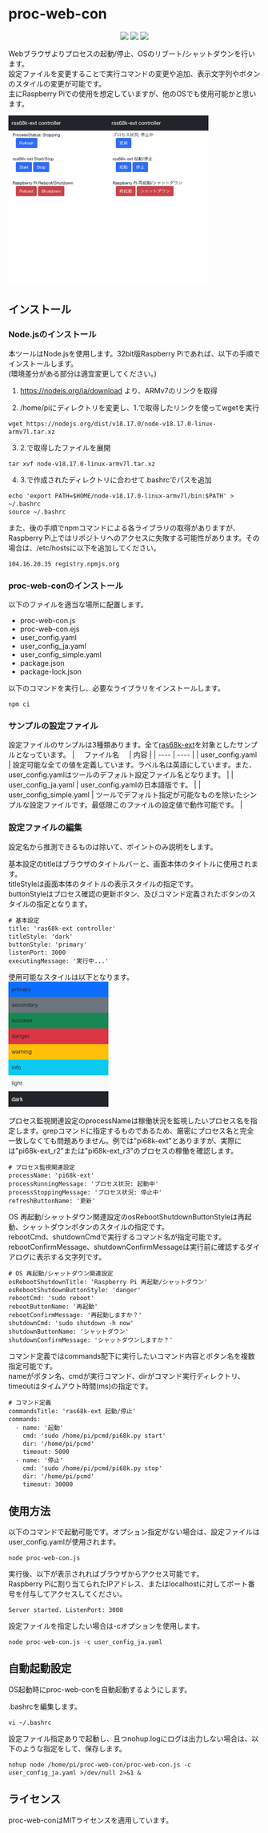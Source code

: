 # proc-web-con
<p align="center">
  <img src="https://img.shields.io/badge/JavaScript-yellow.svg?logo=JavaScript&logoColor=white">
  <img src="https://img.shields.io/badge/NodeJS-339933.svg?logo=Node.js&logoColor=white">
  <img src="https://img.shields.io/badge/license-MIT-blue.svg">
</p>

Webブラウザよりプロセスの起動/停止、OSのリブート/シャットダウンを行います。   
設定ファイルを変更することで実行コマンドの変更や追加、表示文字列やボタンのスタイルの変更が可能です。   
主にRaspberry Piでの使用を想定していますが、他のOSでも使用可能かと思います。   

[<kbd><img src="./images/procwebcon_en.png" width="200"></kbd>](./images/procwebcon_en.png)[<kbd><img src="./images/procwebcon_ja.png" width="200"></kbd>](./images/procwebcon_ja.png)

## インストール
### Node.jsのインストール
本ツールはNode.jsを使用します。32bit版Raspberry Piであれば、以下の手順でインストールします。   
(環境差分がある部分は適宜変更してください。)

1. https://nodejs.org/ja/download より、ARMv7のリンクを取得

2. /home/piにディレクトリを変更し、1.で取得したリンクを使ってwgetを実行
```
wget https://nodejs.org/dist/v18.17.0/node-v18.17.0-linux-armv7l.tar.xz
```
3. 2.で取得したファイルを展開
```
tar xvf node-v18.17.0-linux-armv7l.tar.xz
```
4. 3.で作成されたディレクトリに合わせて.bashrcでパスを追加
```
echo 'export PATH=$HOME/node-v18.17.0-linux-armv7l/bin:$PATH' > ~/.bashrc
source ~/.bashrc
```

また、後の手順でnpmコマンドによる各ライブラリの取得がありますが、Raspberry Pi上ではリポジトリへのアクセスに失敗する可能性があります。その場合は、/etc/hostsに以下を追加してください。
```
104.16.20.35 registry.npmjs.org
```

### proc-web-conのインストール
以下のファイルを適当な場所に配置します。

* proc-web-con.js
* proc-web-con.ejs
* user_config.yaml
* user_config_ja.yaml
* user_config_simple.yaml
* package.json
* package-lock.json

以下のコマンドを実行し、必要なライブラリをインストールします。
```
npm ci
```
### サンプルの設定ファイル
設定ファイルのサンプルは3種類あります。全て[ras68k-ext](http://opmregisters.web.fc2.com/ras68k/)を対象としたサンプルとなっています。
| &nbsp;&nbsp;&nbsp;&nbsp;ファイル名&nbsp;&nbsp;&nbsp;&nbsp; | 内容 |
| ---- | ---- |
|  user_config.yaml  | 設定可能な全ての値を定義しています。ラベル名は英語にしています。また、user_config.yamlはツールのデフォルト設定ファイル名となります。   |
|  user_config_ja.yaml  |  user_config.yamlの日本語版です。  |
|  user_config_simple.yaml  | ツールでデフォルト指定が可能なものを除いたシンプルな設定ファイルです。最低限このファイルの設定値で動作可能です。   |

### 設定ファイルの編集
設定名から推測できるものは除いて、ポイントのみ説明をします。   

基本設定のtitleはブラウザのタイトルバーと、画面本体のタイトルに使用されます。   
titleStyleは画面本体のタイトルの表示スタイルの指定です。   
buttonStyleはプロセス確認の更新ボタン、及びコマンド定義されたボタンのスタイルの指定となります。
```
# 基本設定
title: 'ras68k-ext controller'
titleStyle: 'dark'
buttonStyle: 'primary'
listenPort: 3000
executingMessage: '実行中...'
```
使用可能なスタイルは以下となります。   
[<img src="./images/style.png" width="200">](./images/style.png)

プロセス監視関連設定のprocessNameは稼働状況を監視したいプロセス名を指定します。grepコマンドに指定するものであるため、厳密にプロセス名と完全一致しなくても問題ありません。例では"pi68k-ext"とありますが、実際には"pi68k-ext_r2"または"pi68k-ext_r3"のプロセスの稼働を確認します。

```
# プロセス監視関連設定
processName: 'pi68k-ext'
processRunningMessage: 'プロセス状況: 起動中'
processStoppingMessage: 'プロセス状況: 停止中'
refreshButtonName: '更新'
```

OS 再起動/シャットダウン関連設定のosRebootShutdownButtonStyleは再起動、シャットダウンボタンのスタイルの指定です。   
rebootCmd、shutdownCmdで実行するコマンド名が指定可能です。   
rebootConfirmMessage、shutdownConfirmMessageは実行前に確認するダイアログに表示する文字列です。

```
# OS 再起動/シャットダウン関連設定
osRebootShutdownTitle: 'Raspberry Pi 再起動/シャットダウン'
osRebootShutdownButtonStyle: 'danger'
rebootCmd: 'sudo reboot'
rebootButtonName: '再起動'
rebootConfirmMessage: '再起動しますか？'
shutdownCmd: 'sudo shutdown -h now'
shutdownButtonName: 'シャットダウン'
shutdownConfirmMessage: 'シャットダウンしますか？'
```

コマンド定義ではcommands配下に実行したいコマンド内容とボタン名を複数指定可能です。   
nameがボタン名、cmdが実行コマンド、dirがコマンド実行ディレクトリ、timeoutはタイムアウト時間(ms)の指定です。

```
# コマンド定義
commandsTitle: 'ras68k-ext 起動/停止'
commands:
  - name: '起動'
    cmd: 'sudo /home/pi/pcmd/pi68k.py start'
    dir: '/home/pi/pcmd'
    timeout: 5000
  - name: '停止'
    cmd: 'sudo /home/pi/pcmd/pi68k.py stop'
    dir: '/home/pi/pcmd'
    timeout: 30000
```

## 使用方法
以下のコマンドで起動可能です。オプション指定がない場合は、設定ファイルはuser_config.yamlが使用されます。
```
node proc-web-con.js
```
実行後、以下が表示されればブラウザからアクセス可能です。   
Raspberry Piに割り当てられたIPアドレス、またはlocalhostに対してポート番号を付与してアクセスしてください。
```
Server started. ListenPort: 3000
```

設定ファイルを指定したい場合は-cオプションを使用します。
```
node proc-web-con.js -c user_config_ja.yaml
```

## 自動起動設定
OS起動時にproc-web-conを自動起動するようにします。

.bashrcを編集します。
```
vi ~/.bashrc
```
設定ファイル指定ありで起動し、且つnohup.logにログは出力しない場合は、以下のような指定をして、保存します。
```
nohup node /home/pi/proc-web-con/proc-web-con.js -c user_config_ja.yaml >/dev/null 2>&1 &
```

## ライセンス
proc-web-conはMITライセンスを適用しています。

